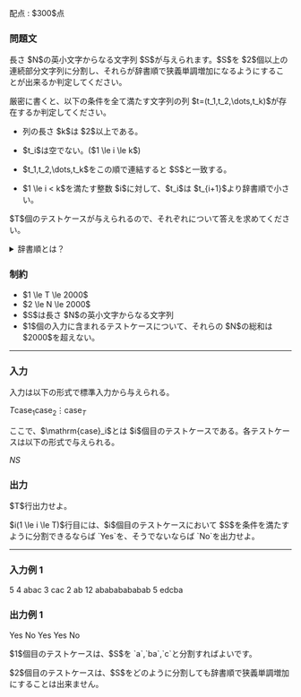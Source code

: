 
<div>

<span>

<span>

<p>
配点 : $300$点
</p>

<div>

<section>

### **問題文**

<p>
長さ $N$の英小文字からなる文字列 $S$が与えられます。$S$を $2$個以上の連続部分文字列に分割し、それらが辞書順で狭義単調増加になるようにすることが出来るか判定してください。
</p>

<p>
厳密に書くと、以下の条件を全て満たす文字列の列 $t=(t_1,t_2,\dots,t_k)$が存在するか判定してください。
</p>

<ul>

<li>

<p>
列の長さ $k$は $2$以上である。
</p>

</li>

<li>

<p>
$t_i$は空でない。($1 \le i \le k$)
</p>

</li>

<li>

<p>
$t_1,t_2,\dots,t_k$をこの順で連結すると $S$と一致する。
</p>

</li>

<li>

<p>
$1 \le i < k$を満たす整数 $i$に対して、$t_i$は $t_{i+1}$より辞書順で小さい。
</p>

</li>

</ul>

<p>
$T$個のテストケースが与えられるので、それぞれについて答えを求めてください。
</p>

<details>

<summary>
辞書順とは？
</summary>

<p>
文字列 $S = S_1S_2\ldots S_{|S|}$が文字列 $T = T_1T_2\ldots T_{|T|}$より
<strong>
辞書順で小さい
</strong>
とは、下記の 1. と 2. のどちらかが成り立つことを言います。
ここで、$|S|, |T|$はそれぞれ $S, T$の長さを表します。
</p>

<ol>

<li>
$|S| \lt |T|$かつ $S_1S_2\ldots S_{|S|} = T_1T_2\ldots T_{|S|}$。 
</li>

<li>
ある整数 $1 \leq i \leq \min\lbrace |S|, |T| \rbrace$が存在して、下記の $2$つがともに成り立つ。

<ul>

<li>
$S_1S_2\ldots S_{i-1} = T_1T_2\ldots T_{i-1}$
</li>

<li>
$S_i$が $T_i$よりアルファベット順で小さい文字である。
</li>

</ul>

</li>

</ol>

</details>

</section>

</div>

<div>

<section>

### **制約**

<ul>

<li>
$1 \le T \le 2000$
</li>

<li>
$2 \le N \le 2000$
</li>

<li>
$S$は長さ $N$の英小文字からなる文字列
</li>

<li>
$1$個の入力に含まれるテストケースについて、それらの $N$の総和は $2000$を超えない。
</li>

</ul>

</section>

</div>

---

<div>

<div>

<section>

### **入力**

<p>
入力は以下の形式で標準入力から与えられる。
</p>

<div>

$T$$\mathrm{case}_1$$\mathrm{case}_2$$\vdots$$\mathrm{case}_T$
</div>

<p>
ここで、$\mathrm{case}_i$とは $i$個目のテストケースである。各テストケースは以下の形式で与えられる。
</p>

<div>

$N$$S$
</div>

</section>

</div>

<div>

<section>

### **出力**

<p>
$T$行出力せよ。
</p>

<p>
$i(1 \le i \le T)$行目には、$i$個目のテストケースにおいて $S$を条件を満たすように分割できるならば `Yes`を、そうでないならば `No`を出力せよ。
</p>

</section>

</div>

</div>

---

<div>

<section>

### **入力例 1**

<div>

5
4
abac
3
cac
2
ab
12
abababababab
5
edcba

</div>

</section>

</div>

<div>

<section>

### **出力例 1**

<div>

Yes
No
Yes
Yes
No

</div>

<p>
$1$個目のテストケースは、$S$を `a`,`ba`,`c`と分割すればよいです。
</p>

<p>
$2$個目のテストケースは、$S$をどのように分割しても辞書順で狭義単調増加にすることは出来ません。
</p>

</section>

</div>

</span>

</span>

</div>
